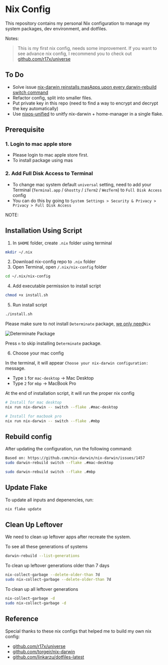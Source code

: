 # Nix Config

This repository contains my personal Nix configuration to manage my system packages, dev environment, and dotfiles.

Notes:
> This is my first nix config, needs some improvement. If you want to see advance nix config, I recommend you to check out [github.com/r17x/universe](https://github.com/r17x/universe)

## To Do

- Solve issue [nix-darwin reinstalls masApps upon every darwin-rebuild switch command](https://github.com/nix-darwin/nix-darwin/issues/1323)
- Refactor config, split into smaller files.
- Put private key in this repo (need to find a way to encrypt and decrypt the key automatically)
- Use [nixos-unified](https://nixos-unified.org/index.html) to unitfy nix-darwin + home-manager in a single flake.

## Prerequisite

### 1. Login to mac apple store

- Please login to mac apple store first.
- To install package using mas

### 2. Add Full Disk Access to Terminal

- To change mac system default `universal` setting, need to add your Terminal (`Terminal.app` / `Ghostty` / `iTerm2` / `WezTerm`) to `Full Disk Access` config
- You can do this by going to `System Settings > Security & Privacy > Privacy > Full Disk Access`

NOTE:

## Installation Using Script

1. In `$HOME` folder, create `.nix` folder using terminal

```sh
mkdir ~/.nix
```

2. Download nix-config repo to `.nix` folder
3. Open Terminal, open `/.nix/nix-config` folder

```sh
cd ~/.nix/nix-config
```

4. Add executable permission to install script

```sh
chmod +x install.sh
```

5. Run install script

```sh
./install.sh
```

Please make sure to not install `Determinate` package, [we only need](https://github.com/nix-darwin/nix-darwin/issues/1349)`Nix`

![Determinate Package](https://i.postimg.cc/RV1VDYcT/417102248-d01c1e14-7d49-443b-b171-b08e9fe5746c.png)

Press `n` to skip installing `Determinate` package.

6. Choose your mac config

In the terminal, it will appear `Choose your nix-darwin configuration:` message.
- Type `1` for `mac-desktop` -> Mac Desktop
- Type `2` for `mbp` -> MacBook Pro

At the end of installation script, it will run the proper nix config

```sh
# Install for mac desktop
nix run nix-darwin -- switch --flake .#mac-desktop

# Install for macbook pro
nix run nix-darwin -- switch --flake .#mbp
```

## Rebuild config

After updating the configuration, run the following command:

```sh
Based on: https://github.com/nix-darwin/nix-darwin/issues/1457
sudo darwin-rebuild switch --flake .#mac-desktop

sudo darwin-rebuild switch --flake .#mbp
```

## Update Flake

To update all inputs and depenencies, run:

```sh
nix flake update
```

## Clean Up Leftover

We need to clean up leftover apps after recreate the system.

To see all these generations of systems

```sh
darwin-rebuild --list-generations
```

To clean up leftover generations older than 7 days

```sh
nix-collect-garbage --delete-older-than 7d
sudo nix-collect-garbage --delete-older-than 7d
```

To clean up all leftover generations

```sh
nix-collect-garbage -d
sudo nix-collect-garbage -d
```

## Reference

Special thanks to these nix configs that helped me to build my own nix config:

- [github.com/r17x/universe](https://github.com/r17x/universe)
- [github.com/torgeir/nix-darwin](https://github.com/torgeir/nix-darwin)
- [github.com/linkarzu/dotfiles-latest](https://github.com/linkarzu/dotfiles-latest)

